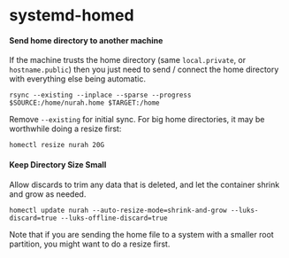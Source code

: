 # systemd-homed

#### Send home directory to another machine

If the machine trusts the home directory (same `local.private`, or `hostname.public`) then you just need to send / connect the home directory with everything else being automatic.

```shell
rsync --existing --inplace --sparse --progress $SOURCE:/home/nurah.home $TARGET:/home
```

Remove `--existing` for initial sync. For big home directories, it may be worthwhile doing a resize first:

```shell
homectl resize nurah 20G
```

#### Keep Directory Size Small

Allow discards to trim any data that is deleted, and let the container shrink and grow as needed.

```shell
homectl update nurah --auto-resize-mode=shrink-and-grow --luks-discard=true --luks-offline-discard=true
```

Note that if you are sending the home file to a system with a smaller root partition, you might want to do a resize first.
